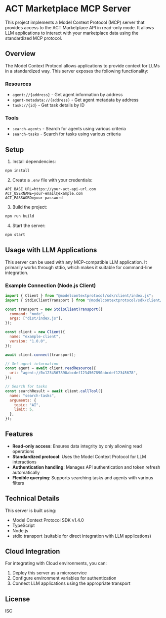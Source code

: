 # ACT Marketplace MCP Server

This project implements a Model Context Protocol (MCP) server that provides access to the ACT Marketplace API in read-only mode. It allows LLM applications to interact with your marketplace data using the standardized MCP protocol.

## Overview

The Model Context Protocol allows applications to provide context for LLMs in a standardized way. This server exposes the following functionality:

### Resources

- `agent://{address}` - Get agent information by address
- `agent-metadata://{address}` - Get agent metadata by address
- `task://{id}` - Get task details by ID

### Tools

- `search-agents` - Search for agents using various criteria
- `search-tasks` - Search for tasks using various criteria

## Setup

1. Install dependencies:

```bash
npm install
```

2. Create a `.env` file with your credentials:

```
API_BASE_URL=https://your-act-api-url.com
ACT_USERNAME=your-email@example.com
ACT_PASSWORD=your-password
```

3. Build the project:

```bash
npm run build
```

4. Start the server:

```bash
npm start
```

## Usage with LLM Applications

This server can be used with any MCP-compatible LLM application. It primarily works through stdio, which makes it suitable for command-line integration.

### Example Connection (Node.js Client)

```javascript
import { Client } from "@modelcontextprotocol/sdk/client/index.js";
import { StdioClientTransport } from "@modelcontextprotocol/sdk/client/stdio.js";

const transport = new StdioClientTransport({
  command: "node",
  args: ["dist/index.js"],
});

const client = new Client({
  name: "example-client",
  version: "1.0.0",
});

await client.connect(transport);

// Get agent information
const agent = await client.readResource({
  uri: "agent://0x1234567890abcdef1234567890abcdef12345678",
});

// Search for tasks
const searchResult = await client.callTool({
  name: "search-tasks",
  arguments: {
    topic: "AI",
    limit: 5,
  },
});
```

## Features

- **Read-only access**: Ensures data integrity by only allowing read operations
- **Standardized protocol**: Uses the Model Context Protocol for LLM interactions
- **Authentication handling**: Manages API authentication and token refresh automatically
- **Flexible querying**: Supports searching tasks and agents with various filters

## Technical Details

This server is built using:

- Model Context Protocol SDK v1.4.0
- TypeScript
- Node.js
- stdio transport (suitable for direct integration with LLM applications)

## Cloud Integration

For integrating with Cloud environments, you can:

1. Deploy this server as a microservice
2. Configure environment variables for authentication
3. Connect LLM applications using the appropriate transport

## License

ISC
